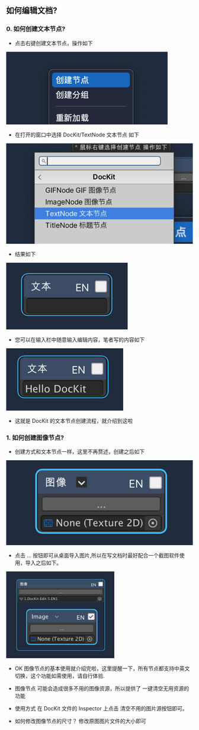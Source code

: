 ## 如何编辑文档?

### 0. 如何创建文本节点?

* 点击右键创建文本节点，操作如下

![1.DocKit.Edit.1.CN.png](./1.DocKit.Edit/Editor/1.DocKit.Edit.1.CN.png)

* 在打开的窗口中选择 DocKit/TextNode 文本节点 如下

![1.DocKit.Edit.2.CN.png](./1.DocKit.Edit/Editor/1.DocKit.Edit.2.CN.png)

* 结果如下

![1.DocKit.Edit.3.CN.png](./1.DocKit.Edit/Editor/1.DocKit.Edit.3.CN.png)



* 您可以在输入栏中随意输入编辑内容，笔者写的内容如下

![1.DocKit.Edit.4.CN.png](./1.DocKit.Edit/Editor/1.DocKit.Edit.4.CN.png)

* 这就是 DocKit 的文本节点创建流程，就介绍到这啦

### 1. 如何创建图像节点?

* 创建方式和文本节点一样，这里不再赘述，创建之后如下

![1.DocKit.Edit.5.CN.png](./1.DocKit.Edit/Editor/1.DocKit.Edit.5.CN.png)

* 点击  ... 按钮即可从桌面导入图片,所以在写文档时最好配合一个截图软件使用，导入之后如下。

![1.DocKit.Edit.6.EN.png](./1.DocKit.Edit/Editor/1.DocKit.Edit.6.EN.png)

* OK 图像节点的基本使用就介绍完啦，这里提醒一下，所有节点都支持中英文切换，这个功能如需使用，请自行体验.

* 图像节点 可能会造成很多不用的图像资源，所以提供了 一键清空无用资源的功能
* 使用方式 在 DocKit 文件的 Inspector 上点击 清空不用的图片源按钮即可。

* 如何修改图像节点的尺寸？ 修改原图图片文件的大小即可

